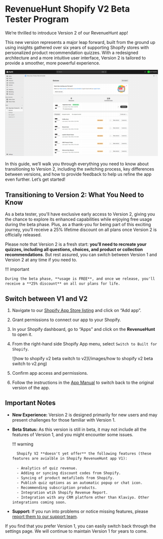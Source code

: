 # RevenueHunt Shopify V2 Beta Tester Program

We’re thrilled to introduce Version 2 of our RevenueHunt app! 

This new version represents a major leap forward, built from the ground up using insights gathered over six years of supporting Shopify stores with personalized product recommendation quizzes. With a redesigned architecture and a more intuitive user interface, Version 2 is tailored to provide a smoother, more powerful experience.

![shopifyv2_vid2](/images/shopifyv2_vid2.gif)

In this guide, we’ll walk you through everything you need to know about transitioning to Version 2, including the switching process, key differences between versions, and how to provide feedback to help us refine the app even further. Let’s get started!

## Transitioning to Version 2: What You Need to Know

As a beta tester, you'll have exclusive early access to Version 2, giving you the chance to explore its enhanced capabilities while enjoying free usage during the beta phase. Plus, as a thank-you for being part of this exciting journey, you’ll receive a 25% lifetime discount on all plans once Version 2 is officially released.

Please note that Version 2 is a fresh start: **you’ll need to recreate your quizzes, including all questions, choices, and product or collection recommendations**. But rest assured, you can switch between Version 1 and Version 2 at any time if you need to.

!!! important

    During the beta phase, **usage is FREE**, and once we release, you'll receive a **25% discount** on all our plans for life.

## Switch between V1 and V2

1. Navigate to our [Shopify App Store listing](https://apps.shopify.com/product-recommendation-quiz-revenuehunt) and click on “Add app”.
2. Grant permissions to connect our app to your Shopify.
3. In your Shopify dashboard, go to “Apps” and click on the **RevenueHunt** to open it.
4. From the right-hand side Shopify App menu, select `Switch to Built for Shopify`. 

    ![how to shopify v2 beta switch to v2](/images/how to shopify v2 beta switch to v2.png)

5. Confirm app access and permissions. 
6. Follow the instructions in the [App Manual](https://docs.revenuehunt.com/reference/app-settings/#switch-to-v1) to switch back to the original version of the app.

## Important Notes

- **New Experience:** Version 2 is designed primarily for new users and may present challenges for those familiar with Version 1.
- **Beta Status:** As this version is still in beta, it may not include all the features of Version 1, and you might encounter some issues.

    !!! warning

        Shopify V2 **doesn't yet offer** the following features (these features are avialble in Shopify RevenueHunt app V1):

        - Analytics of quiz revenue.
        - Adding or syncing discount codes from Shopify.
        - Syncing of product metafileds from Shopify.
        - Publish quiz options as an automatic popup or chat icon.
        - Recommending subscription products.
        - Integration wtih Shopify Revenue Report.
        - Integration with any CRM platform other than Klaviyo. Other integrations coming soon.

- **Support:** If you run into problems or notice missing features, please [report them to our support team](https://docs.revenuehunt.com/how-to-guides/contact-customer-support/).

If you find that you prefer Version 1, you can easily switch back through the settings page. We will continue to maintain Version 1 for years to come.
